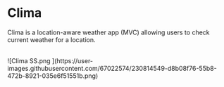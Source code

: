 # Clima
Clima is a location-aware weather app (MVC) allowing users to check current weather for a location.

<br>
![Clima SS.png
](https://user-images.githubusercontent.com/67022574/230814549-d8b08f76-55b8-472b-8921-035e6f51551b.png)
